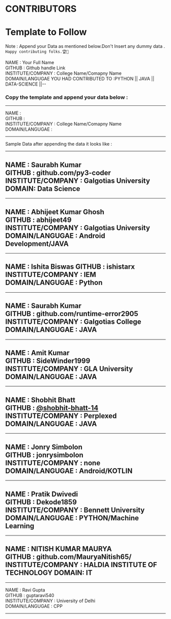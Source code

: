 # CONTRIBUTORS

# Template to Follow

Note : Append your Data as mentioned below.Don't Insert any dummy data . `Happy contributing folks.🏆👏`

NAME : Your Full Name <br>
GITHUB : Github handle Link <br>
INSTITUTE/COMPANY : College Name/Comapny Name <br>
DOMAIN/LANGUGAE YOU HAD CONTRIBUTED TO :PYTHON || JAVA || DATA-SCIENCE ||--  <br>


### Copy the template and append your data below :

-----

NAME :  <br>
GITHUB :  <br>
INSTITUTE/COMPANY : College Name/Comapny Name <br>
DOMAIN/LANGUGAE : <br>

------

Sample Data after appending the data it looks like :

-----
NAME :  Saurabh Kumar <br>
GITHUB :  github.com/py3-coder <br>
INSTITUTE/COMPANY : Galgotias University <br>
DOMAIN: Data Science <br>
------

-----
NAME : Abhijeet Kumar Ghosh<br>
GITHUB : abhijeet49<br>
INSTITUTE/COMPANY : Galgotias University<br>
DOMAIN/LANGUGAE : Android Development/JAVA<br>
-----

---------
NAME : Ishita Biswas
GITHUB : ishistarx
INSTITUTE/COMPANY : IEM
DOMAIN/LANGUGAE : Python
----------

-----
NAME : Saurabh Kumar<br>
GITHUB : github.com/runtime-error2905<br>
INSTITUTE/COMPANY : Galgotias College <br>
DOMAIN/LANGUGAE : JAVA<br>
-----

-----------
NAME :  Amit Kumar<br>
GITHUB :  SideWinder1999<br>
INSTITUTE/COMPANY : GLA University<br>
DOMAIN/LANGUGAE : JAVA<br>
-------------

--------------
NAME :  Shobhit Bhatt<br>
GITHUB : [@shobhit-bhatt-14](https://github.com/shobhit-bhatt-14)<br>
INSTITUTE/COMPANY : Perplexed<br>
DOMAIN/LANGUGAE : JAVA<br>
-------------

-------------
NAME :  Jonry Simbolon<br>
GITHUB :  jonrysimbolon<br>
INSTITUTE/COMPANY : none<br>
DOMAIN/LANGUGAE : Android/KOTLIN<br>
-----------

-------------
NAME :  Pratik Dwivedi<br>
GITHUB :  Dekode1859<br>
INSTITUTE/COMPANY : Bennett University<br>
DOMAIN/LANGUGAE : PYTHON/Machine Learning<br>
-----------

-------
NAME : NITISH KUMAR MAURYA <br>
GITHUB : github.com/MauryaNitish65/
INSTITUTE/COMPANY : HALDIA INSTITUTE OF TECHNOLOGY
DOMAIN: IT
--------

-------------
NAME :  Ravi Gupta<br>
GITHUB :  guptaravi540<br>
INSTITUTE/COMPANY : University of Delhi<br>
DOMAIN/LANGUGAE : CPP<br>

-------------

